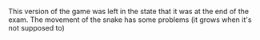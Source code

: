 This version of the game was left in the state that it was at the end of the exam.
The movement of the snake has some problems (it grows when it's not supposed to)